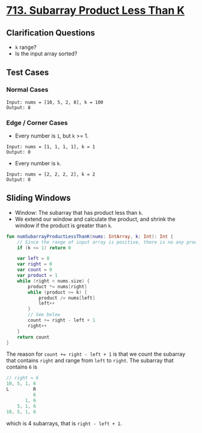 # [713. Subarray Product Less Than K](https://leetcode.com/problems/subarray-product-less-than-k/)

## Clarification Questions
* `k` range?
* Is the input array sorted?

## Test Cases
### Normal Cases
```
Input: nums = [10, 5, 2, 8], k = 100
Output: 8
```
### Edge / Corner Cases
* Every number is `1`, but `k` >= 1.
```
Input: nums = [1, 1, 1, 1], k = 1
Output: 0
```
* Every number is `k`.
```
Input: nums = [2, 2, 2, 2], k = 2
Output: 0
```

## Sliding Windows
* Window: The subarray that has product less than `k`.
* We extend our window and calculate the product, and shrink the window if the product is greater than `k`.

```kotlin
fun numSubarrayProductLessThanK(nums: IntArray, k: Int): Int {
    // Since the range of input array is positive, there is no any product <= 1.
    if (k <= 1) return 0

    var left = 0
    var right = 0
    var count = 0
    var product = 1
    while (right < nums.size) {
        product *= nums[right]
        while (product >= k) {
            product /= nums[left]
            left++
        }
        // See below
        count += right - left + 1
        right++
    }
    return count
}
```

The reason for `count += right - left + 1` is that we count the subarray that contains `right` and range from `left` to `right`. The subarray that contains `6` is
```js
// right = 6
10, 5, 1, 6
L         R
          6
       1, 6
    5, 1, 6
10, 5, 1, 6
````
which is 4 subarrays, that is `right - left + 1`.